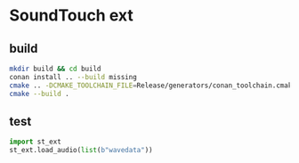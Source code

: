 # SoundTouch ext

## build

```sh
mkdir build && cd build
conan install .. --build missing
cmake .. -DCMAKE_TOOLCHAIN_FILE=Release/generators/conan_toolchain.cmake -DCMAKE_BUILD_TYPE=Release
cmake --build .
```

## test

```python
import st_ext
st_ext.load_audio(list(b"wavedata"))
```
